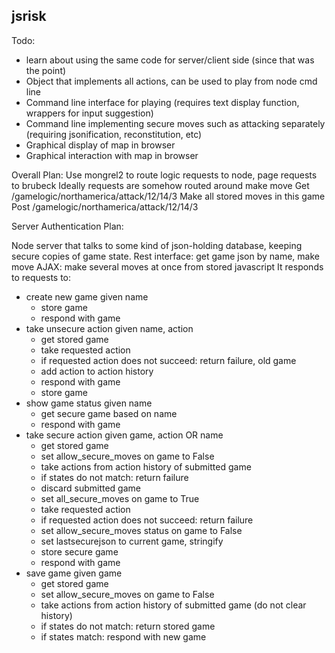 jsrisk
-----

Todo:

* learn about using the same code for server/client side 
  (since that was the point)
* Object that implements all actions, can be used to play from node cmd line
* Command line interface for playing
  (requires text display function, wrappers for input suggestion)
* Command line implementing secure moves such as attacking separately
  (requiring jsonification, reconstitution, etc)
* Graphical display of map in browser
* Graphical interaction with map in browser

Overall Plan:
Use mongrel2 to route logic requests to node, page requests to brubeck
Ideally requests are somehow routed around
make move
Get /gamelogic/northamerica/attack/12/14/3
Make all stored moves in this game
Post
/gamelogic/northamerica/attack/12/14/3

Server Authentication Plan:

Node server that talks to some kind of json-holding database, keeping
secure copies of game state.
Rest interface: get game json by name, make move
AJAX: make several moves at once from stored javascript
It responds to requests to:
  * create new game given name
    * store game
    * respond with game
  * take unsecure action given name, action
    * get stored game
    * take requested action
    * if requested action does not succeed: return failure, old game
    * add action to action history
    * respond with game
    * store game
  * show game status given name
    * get secure game based on name
    * respond with game
  * take secure action given game, action OR name
    * get stored game
    * set allow_secure_moves on game to False
    * take actions from action history of submitted game
    * if states do not match: return failure
    * discard submitted game
    * set all_secure_moves on game to True
    * take requested action
    * if requested action does not succeed: return failure
    * set allow_secure_moves status on game to False
    * set lastsecurejson to current game, stringify
    * store secure game
    * respond with game
  * save game given game
    * get stored game
    * set allow_secure_moves on game to False
    * take actions from action history of submitted game
       (do not clear history)
    * if states do not match: return stored game
    * if states match: respond with new game 
